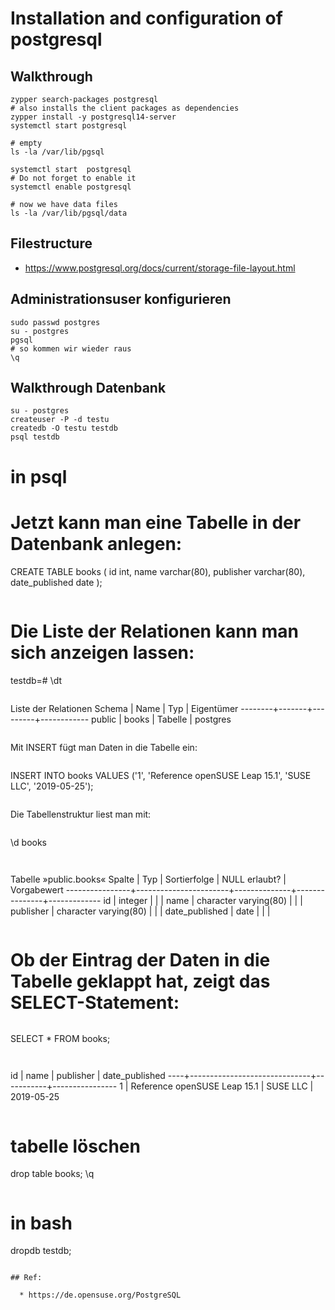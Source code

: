 # Installation and configuration of postgresql

## Walkthrough 

```
zypper search-packages postgresql 
# also installs the client packages as dependencies 
zypper install -y postgresql14-server 
systemctl start postgresql

# empty
ls -la /var/lib/pgsql

systemctl start  postgresql
# Do not forget to enable it 
systemctl enable postgresql 

# now we have data files 
ls -la /var/lib/pgsql/data

```

## Filestructure 

 * https://www.postgresql.org/docs/current/storage-file-layout.html

## Administrationsuser konfigurieren 

```
sudo passwd postgres 
su - postgres
pgsql
# so kommen wir wieder raus 
\q

```

## Walkthrough Datenbank 

```
su - postgres 
createuser -P -d testu
createdb -O testu testdb
psql testdb

```
# in psql 
# Jetzt kann man eine Tabelle in der Datenbank anlegen:
CREATE TABLE books ( id int, name varchar(80), publisher varchar(80), date_published date );
```

```
# Die Liste der Relationen kann man sich anzeigen lassen:
testdb=# \dt
```

```
Liste der Relationen
 Schema | Name  |   Typ   | Eigentümer 
--------+-------+---------+------------
 public | books | Tabelle | postgres
```

```
Mit INSERT fügt man Daten in die Tabelle ein:
```

```
INSERT INTO books VALUES ('1', 'Reference openSUSE Leap 15.1', 'SUSE LLC', '2019-05-25');
```

```
Die Tabellenstruktur liest man mit:
```

```
\d books
```   
   
```   
Tabelle »public.books«
     Spalte     |          Typ          | Sortierfolge | NULL erlaubt? | Vorgabewert 
----------------+-----------------------+--------------+---------------+-------------
 id             | integer               |              |               | 
 name           | character varying(80) |              |               | 
 publisher      | character varying(80) |              |               | 
 date_published | date                  |              |               | 
``` 

```
# Ob der Eintrag der Daten in die Tabelle geklappt hat, zeigt das SELECT-Statement:
```

```
SELECT * FROM books;
```
 
``` 
 id |             name             | publisher | date_published 
----+------------------------------+-----------+----------------
  1 | Reference openSUSE Leap 15.1 | SUSE LLC  | 2019-05-25

```

```
# tabelle löschen 
drop table books;
\q
```

```
# in bash
dropdb testdb; 
```

## Ref:
  
  * https://de.opensuse.org/PostgreSQL
